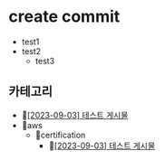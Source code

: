 # create commit
- test1
- test2
  - test3
## 카테고리
- 📄[[2023-09-03] 테스트 게시물](https://github.com/kimbongjune/test-ssss/blob/main/2023-09-03_%ED%85%8C%EC%8A%A4%ED%8A%B8%20%EA%B2%8C%EC%8B%9C%EB%AC%BC.md)
- 📂aws
  - 📂certification
    - 📄[[2023-09-03] 테스트 게시물](https://github.com/kimbongjune/test-ssss/blob/main/aws%2Fcertification%2F2023-09-03_%ED%85%8C%EC%8A%A4%ED%8A%B8%20%EA%B2%8C%EC%8B%9C%EB%AC%BC.md)
